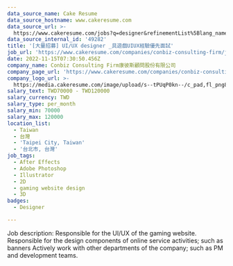 ```yaml
---
data_source_name: Cake Resume
data_source_hostname: www.cakeresume.com
data_source_url: >-
  https://www.cakeresume.com/jobs?q=designer&refinementList%5Blang_name%5D%5B0%5D=English&refinementList%5Bsalary_type%5D=per_year
data_source_internal_id: '49282'
title: '[大量招募] UI/UX designer _具遊戲UIUX經驗優先面試'
job_url: 'https://www.cakeresume.com/companies/conbiz-consulting-firm/jobs/263a64'
date: 2022-11-15T07:30:50.456Z
company_name: Conbiz Consulting Firm康彼斯顧問股份有限公司
company_page_url: 'https://www.cakeresume.com/companies/conbiz-consulting-firm'
company_logo_url: >-
  https://media.cakeresume.com/image/upload/s--tPUqP0kn--/c_pad,fl_png8,h_200,w_200/v1634116095/vsgsbfwlsg1lcvof5ven.png
salary_text: TWD70000 - TWD120000
salary_currency: TWD
salary_type: per_month
salary_min: 70000
salary_max: 120000
location_list:
  - Taiwan
  - 台灣
  - 'Taipei City, Taiwan'
  - '台北市, 台灣'
job_tags:
  - After Effects
  - Adobe Photoshop
  - Illustrator
  - 2D
  - gaming website design
  - 3D
badges:
  - Designer

---
```


Job description: Responsible for the UI/UX of the gaming website. Responsible for the design components of online service activities; such as banners Actively work with other departments of the company; such as PM and development teams.